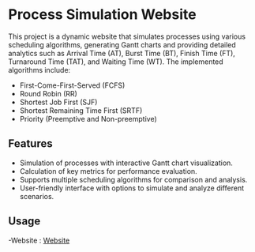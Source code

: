 # Process Simulation Website

This project is a dynamic website that simulates processes using various scheduling algorithms, generating Gantt charts and providing detailed analytics such as Arrival Time (AT), Burst Time (BT), Finish Time (FT), Turnaround Time (TAT), and Waiting Time (WT). The implemented algorithms include:

- First-Come-First-Served (FCFS)
- Round Robin (RR)
- Shortest Job First (SJF)
- Shortest Remaining Time First (SRTF)
- Priority (Preemptive and Non-preemptive)

## Features

- Simulation of processes with interactive Gantt chart visualization.
- Calculation of key metrics for performance evaluation.
- Supports multiple scheduling algorithms for comparison and analysis.
- User-friendly interface with options to simulate and analyze different scenarios.

## Usage
-Website :  [Website](https://siddhdoshi1.github.io/SchedulingAlgos/)
